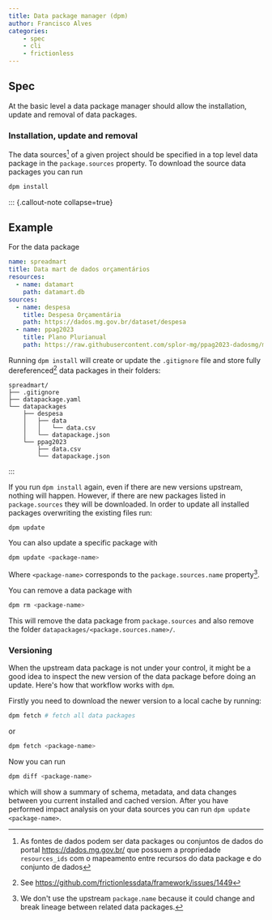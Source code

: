 ```yaml
---
title: Data package manager (dpm)
author: Francisco Alves
categories:
    - spec
    - cli
    - frictionless
---
```


## Spec

At the basic level a data package manager should allow the installation, update and removal of data packages.

### Installation, update and removal

The data sources[^20230425T102524] of a given project should be specified in a top level data package in the `package.sources` property. To download the source data packages you can run

```bash
dpm install
```

::: {.callout-note collapse=true}

## Example

For the data package

```yaml
name: spreadmart
title: Data mart de dados orçamentários
resources:
  - name: datamart
    path: datamart.db
sources:
  - name: despesa
    title: Despesa Orçamentária
    path: https://dados.mg.gov.br/dataset/despesa
  - name: ppag2023
    title: Plano Plurianual
    path: https://raw.githubusercontent.com/splor-mg/ppag2023-dadosmg/main/datapackage.yaml
```

Running `dpm install` will create or update the `.gitignore` file and store fully dereferenced[^20230425T111627] data packages in their folders:

```
spreadmart/
├── .gitignore
├── datapackage.yaml
└── datapackages
    ├── despesa
    │   ├── data
    │   │   └── data.csv
    │   └── datapackage.json
    └── ppag2023
        ├── data.csv
        └── datapackage.json
```

:::

If you run `dpm install` again, even if there are new versions upstream, nothing will happen. However, if there are new packages listed in `package.sources` they will be downloaded.
In order to update all installed packages overwriting the existing files run:

```bash
dpm update
```

You can also update a specific package with

```bash
dpm update <package-name>
```

Where `<package-name>` corresponds to the `package.sources.name` property[^20230425T112806].

You can remove a data package with

```bash
dpm rm <package-name>
```

This will remove the data package from `package.sources` and also remove the folder `datapackages/<package.sources.name>/`.

### Versioning

When the upstream data package is not under your control, it might be a good idea to inspect the new version of the data package before doing an update. 
Here's how that workflow works with `dpm`.

Firstly you need to download the newer version to a local cache by running:

```bash
dpm fetch # fetch all data packages
```

or

```bash
dpm fetch <package-name>
```

Now you can run 

```bash
dpm diff <package-name>
```

which will show a summary of schema, metadata, and data changes between you current installed and cached version. After you have performed impact analysis on your data sources you can run `dpm update <package-name>`.

[^20230425T102524]: As fontes de dados podem ser data packages ou conjuntos de dados do portal https://dados.mg.gov.br/ que possuem a propriedade `resources_ids` com o mapeamento entre recursos do data package e do conjunto de dados

[^20230425T111627]: See https://github.com/frictionlessdata/framework/issues/1449

[^20230425T112806]: We don't use the upstream `package.name` because it could change and break lineage between related data packages.
